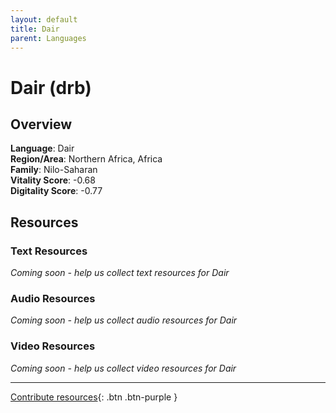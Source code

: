 ```yaml
---
layout: default
title: Dair
parent: Languages
---
```


# Dair (drb)

## Overview

**Language**: Dair  
**Region/Area**: Northern Africa, Africa  
**Family**: Nilo-Saharan  
**Vitality Score**: -0.68  
**Digitality Score**: -0.77  

## Resources

### Text Resources
*Coming soon - help us collect text resources for Dair*

### Audio Resources
*Coming soon - help us collect audio resources for Dair*

### Video Resources
*Coming soon - help us collect video resources for Dair*

---

[Contribute resources](https://fairtrain.github.io/){: .btn .btn-purple }
